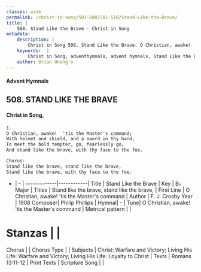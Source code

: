 ```yaml
---
classes: wide
permalink: /christ-in-song/501-600/501-510/Stand-Like-the-Brave/
title: |
    508. Stand Like the Brave - Christ in Song
metadata:
    description: |
        Christ in Song 508. Stand Like the Brave. O Christian, awake!  'tis the Master's command; With helmet and shield, and a sword in thy hand, To meet the bold tempter, go, fearlessly go, And stand like the brave, with thy face to the foe. Chorus: Stand like the brave, stand like the brave, Stand like the brave, with thy face to the foe.
    keywords:  |
        Christ in Song, adventhymnals, advent hymnals, Stand Like the Brave, O Christian, awake!  'tis the Master's command. Stand like the brave, stand like the brave,
    author: Brian Onang'o
---
```


#### Advent Hymnals
## 508. STAND LIKE THE BRAVE
####  Christ in Song,

```txt
1.
O Christian, awake!  'tis the Master's command;
With helmet and shield, and a sword in thy hand,
To meet the bold tempter, go, fearlessly go,
And stand like the brave, with thy face to the foe.

Chorus:
Stand like the brave, stand like the brave,
Stand like the brave, with thy face to the foe.

```

- |   -  |
-------------|------------|
Title | Stand Like the Brave |
Key | B♭ Major |
Titles | Stand like the brave, stand like the brave, |
First Line | O Christian, awake!  'tis the Master's command |
Author | F. J. Crosby
Year | 1908
Composer| Philip Phillips |
Hymnal|  - |
Tune| O Christian, awake!  'tis the Master's command |
Metrical pattern | |
# Stanzas |  |
Chorus |  |
Chorus Type |  |
Subjects | Christ: Warfare and Victory; Living His Life: Warfare and Victory; Living His Life: Loyalty to Christ |
Texts | Romans 13:11-12 |
Print Texts | 
Scripture Song |  |
    
